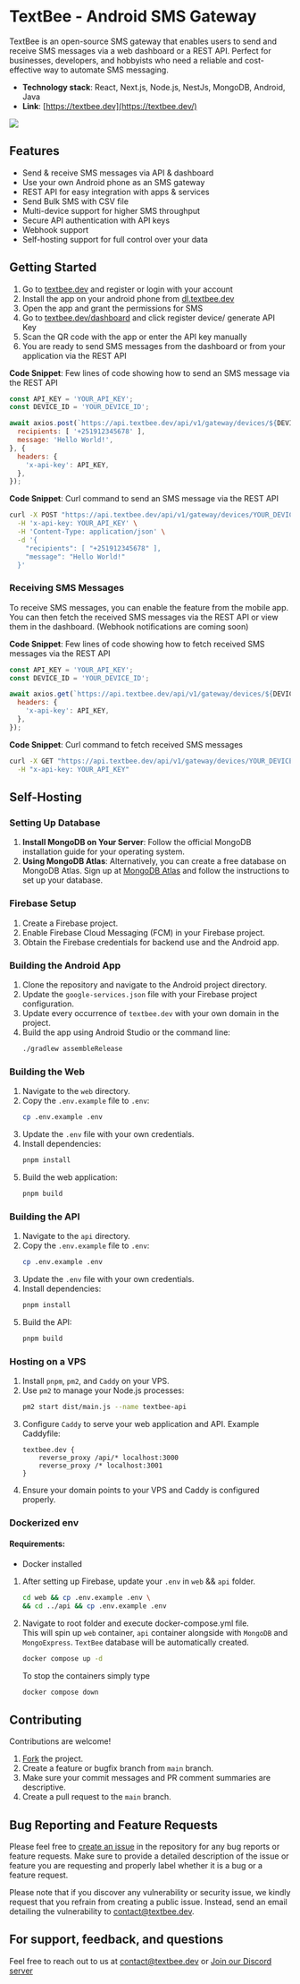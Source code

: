 # TextBee - Android SMS Gateway

TextBee is an open-source SMS gateway that enables users to send and receive SMS messages via a web dashboard or a REST API. Perfect for businesses, developers, and hobbyists who need a reliable and cost-effective way to automate SMS messaging.

- **Technology stack**: React, Next.js, Node.js, NestJs, MongoDB, Android, Java
- **Link**: [https://textbee.dev](https://textbee.dev/)

![](https://ik.imagekit.io/vernu/textbee/texbee-landing-light.png?updatedAt=1687076964687)


## Features

- Send & receive SMS messages via API & dashboard
- Use your own Android phone as an SMS gateway
- REST API for easy integration with apps & services
- Send Bulk SMS with CSV file
- Multi-device support for higher SMS throughput
- Secure API authentication with API keys
- Webhook support
- Self-hosting support for full control over your data




## Getting Started

1. Go to [textbee.dev](https://textbee.dev) and register or login with your account
2. Install the app on your android phone from [dl.textbee.dev](https://dl.textbee.dev)
3. Open the app and grant the permissions for SMS
4. Go to [textbee.dev/dashboard](https://textbee.dev/dashboard) and click register device/ generate API Key
5. Scan the QR code with the app or enter the API key manually
6. You are ready to send SMS messages from the dashboard or from your application via the REST API

**Code Snippet**: Few lines of code showing how to send an SMS message via the REST API

```javascript
const API_KEY = 'YOUR_API_KEY';
const DEVICE_ID = 'YOUR_DEVICE_ID';

await axios.post(`https://api.textbee.dev/api/v1/gateway/devices/${DEVICE_ID}/send-sms`, {
  recipients: [ '+251912345678' ],
  message: 'Hello World!',
}, {
  headers: {
    'x-api-key': API_KEY,
  },
});

```

**Code Snippet**: Curl command to send an SMS message via the REST API

```bash
curl -X POST "https://api.textbee.dev/api/v1/gateway/devices/YOUR_DEVICE_ID/send-sms" \
  -H 'x-api-key: YOUR_API_KEY' \
  -H 'Content-Type: application/json' \
  -d '{
    "recipients": [ "+251912345678" ],
    "message": "Hello World!"
  }'
```

### Receiving SMS Messages

To receive SMS messages, you can enable the feature from the mobile app. You can then fetch the received SMS messages via the REST API or view them in the dashboard. (Webhook notifications are coming soon)

**Code Snippet**: Few lines of code showing how to fetch received SMS messages via the REST API

```javascript
const API_KEY = 'YOUR_API_KEY';
const DEVICE_ID = 'YOUR_DEVICE_ID';

await axios.get(`https://api.textbee.dev/api/v1/gateway/devices/${DEVICE_ID}/get-received-sms`, {
  headers: {
    'x-api-key': API_KEY,
  },
});

```

**Code Snippet**: Curl command to fetch received SMS messages

```bash
curl -X GET "https://api.textbee.dev/api/v1/gateway/devices/YOUR_DEVICE_ID/get-received-sms"\
  -H "x-api-key: YOUR_API_KEY"
```

## Self-Hosting

### Setting Up Database

1. **Install MongoDB on Your Server**: Follow the official MongoDB installation guide for your operating system.
2. **Using MongoDB Atlas**: Alternatively, you can create a free database on MongoDB Atlas. Sign up at [MongoDB Atlas](https://www.mongodb.com/cloud/atlas) and follow the instructions to set up your database.

### Firebase Setup

1. Create a Firebase project.
2. Enable Firebase Cloud Messaging (FCM) in your Firebase project.
3. Obtain the Firebase credentials for backend use and the Android app.

### Building the Android App

1. Clone the repository and navigate to the Android project directory.
2. Update the `google-services.json` file with your Firebase project configuration.
3. Update every occurrence of `textbee.dev` with your own domain in the project.
4. Build the app using Android Studio or the command line:
   ```bash
   ./gradlew assembleRelease
   ```

### Building the Web

1. Navigate to the `web` directory.
2. Copy the `.env.example` file to `.env`:
   ```bash
   cp .env.example .env
   ```
3. Update the `.env` file with your own credentials.
4. Install dependencies:
   ```bash
   pnpm install
   ```
5. Build the web application:
   ```bash
   pnpm build
   ```

### Building the API

1. Navigate to the `api` directory.
2. Copy the `.env.example` file to `.env`:
   ```bash
   cp .env.example .env
   ```
3. Update the `.env` file with your own credentials.
4. Install dependencies:
   ```bash
   pnpm install
   ```
5. Build the API:
   ```bash
   pnpm build
   ```

### Hosting on a VPS

1. Install `pnpm`, `pm2`, and `Caddy` on your VPS.
2. Use `pm2` to manage your Node.js processes:
   ```bash
   pm2 start dist/main.js --name textbee-api
   ```
3. Configure `Caddy` to serve your web application and API. Example Caddyfile:
   ```
   textbee.dev {
       reverse_proxy /api/* localhost:3000
       reverse_proxy /* localhost:3001
   }
   ```
4. Ensure your domain points to your VPS and Caddy is configured properly.

### Dockerized env
#### Requirements:   
- Docker installed
1. After setting up Firebase, update your `.env` in `web` && `api` folder.
   ```bash
   cd web && cp .env.example .env \
   && cd ../api && cp .env.example .env
   ```
2. Navigate to root folder and execute docker-compose.yml file.    
   This will spin up `web` container, `api` container alongside with `MongoDB` and `MongoExpress`. `TextBee` database will be automatically created.
   ```bash
   docker compose up -d
   ```
   To stop the containers simply type
   ```bash
   docker compose down
   ```   

## Contributing

Contributions are welcome!

1. [Fork](https://github.com/vernu/textbee/fork) the project.
2. Create a feature or bugfix branch from `main` branch.
3. Make sure your commit messages and PR comment summaries are descriptive.
4. Create a pull request to the `main` branch.

## Bug Reporting and Feature Requests

Please feel free to [create an issue](https://github.com/vernu/textbee/issues/new) in the repository for any bug reports or feature requests. Make sure to provide a detailed description of the issue or feature you are requesting and properly label whether it is a bug or a feature request.

Please note that if you discover any vulnerability or security issue, we kindly request that you refrain from creating a public issue. Instead, send an email detailing the vulnerability to contact@textbee.dev.

## For support, feedback, and questions
Feel free to reach out to us at contact@textbee.dev or [Join our Discord server](https://discord.gg/d7vyfBpWbQ)
